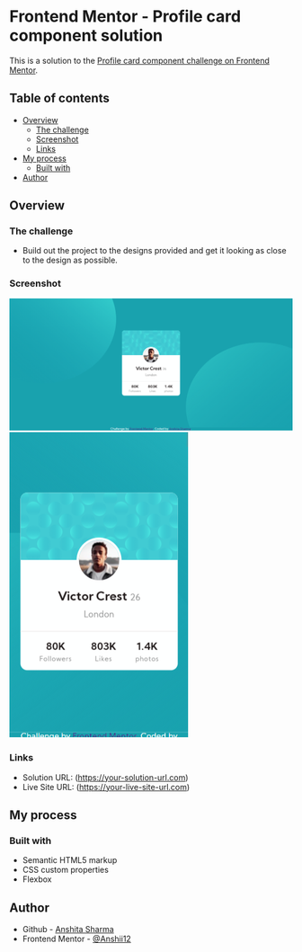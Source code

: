 # Frontend Mentor - Profile card component solution

This is a solution to the [Profile card component challenge on Frontend Mentor](https://www.frontendmentor.io/challenges/profile-card-component-cfArpWshJ).

## Table of contents

- [Overview](#overview)
  - [The challenge](#the-challenge)
  - [Screenshot](#screenshot)
  - [Links](#links)
- [My process](#my-process)
  - [Built with](#built-with)
- [Author](#author)

## Overview

### The challenge

- Build out the project to the designs provided and get it looking as close to the design as possible.

### Screenshot

![](./screenshots/desktop.jpg)
![](./screenshots/mobile.jpg)

### Links

- Solution URL: (https://your-solution-url.com)
- Live Site URL: (https://your-live-site-url.com)

## My process

### Built with

- Semantic HTML5 markup
- CSS custom properties
- Flexbox

## Author

- Github - [Anshita Sharma](https://github.com/Anshii12/)
- Frontend Mentor - [@Anshii12](https://www.frontendmentor.io/profile/Anshii12)